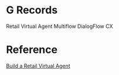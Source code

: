 # G Records
Retail Virtual Agent Multiflow DialogFlow CX

# Reference
[Build a Retail Virtual Agent](https://codelabs.developers.google.com/codelabs/dialogflow-cx-retail-agent#0)
